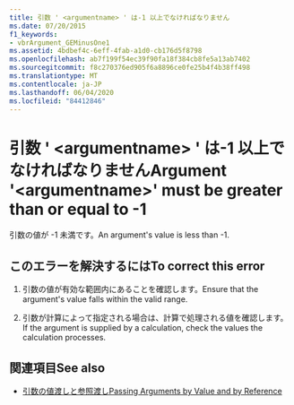 ```yaml
---
title: 引数 ' <argumentname> ' は-1 以上でなければなりません
ms.date: 07/20/2015
f1_keywords:
- vbrArgument_GEMinusOne1
ms.assetid: 4bdbef4c-6eff-4fab-a1d0-cb176d5f8798
ms.openlocfilehash: ab7f199f54ec39f90fa18f384cb8fe5a13ab7402
ms.sourcegitcommit: f8c270376ed905f6a8896ce0fe25b4f4b38ff498
ms.translationtype: MT
ms.contentlocale: ja-JP
ms.lasthandoff: 06/04/2020
ms.locfileid: "84412846"
---
```

# <a name="argument-argumentname-must-be-greater-than-or-equal-to--1"></a><span data-ttu-id="6fd1b-102">引数 ' \<argumentname> ' は-1 以上でなければなりません</span><span class="sxs-lookup"><span data-stu-id="6fd1b-102">Argument '\<argumentname>' must be greater than or equal to -1</span></span>
<span data-ttu-id="6fd1b-103">引数の値が -1 未満です。</span><span class="sxs-lookup"><span data-stu-id="6fd1b-103">An argument's value is less than -1.</span></span>  
  
## <a name="to-correct-this-error"></a><span data-ttu-id="6fd1b-104">このエラーを解決するには</span><span class="sxs-lookup"><span data-stu-id="6fd1b-104">To correct this error</span></span>  
  
1. <span data-ttu-id="6fd1b-105">引数の値が有効な範囲内にあることを確認します。</span><span class="sxs-lookup"><span data-stu-id="6fd1b-105">Ensure that the argument's value falls within the valid range.</span></span>  
  
2. <span data-ttu-id="6fd1b-106">引数が計算によって指定される場合は、計算で処理される値を確認します。</span><span class="sxs-lookup"><span data-stu-id="6fd1b-106">If the argument is supplied by a calculation, check the values the calculation processes.</span></span>  
  
## <a name="see-also"></a><span data-ttu-id="6fd1b-107">関連項目</span><span class="sxs-lookup"><span data-stu-id="6fd1b-107">See also</span></span>

- [<span data-ttu-id="6fd1b-108">引数の値渡しと参照渡し</span><span class="sxs-lookup"><span data-stu-id="6fd1b-108">Passing Arguments by Value and by Reference</span></span>](../programming-guide/language-features/procedures/passing-arguments-by-value-and-by-reference.md)
